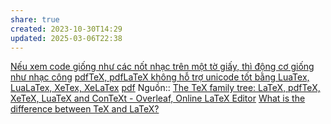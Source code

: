 ```yaml
---
share: true
created: 2023-10-30T14:29
updated: 2025-03-06T22:38
---
```

[Nếu xem code giống như các nốt nhạc trên một tờ giấy, thì động cơ giống như nhạc công](../../../../../%E2%9C%8D%EF%B8%8FL%E1%BA%ADp%20tr%C3%ACnh/Kh%C3%A1i%20ni%E1%BB%87m%20c%C6%A1%20b%E1%BA%A3n%20v%C3%A0%20nguy%C3%AAn%20l%C3%BD%20l%E1%BA%ADp%20tr%C3%ACnh/Ki%E1%BB%83u%20v%C3%A0%20vi%E1%BB%87c%20th%E1%BB%B1c%20thi/M%C3%B4i%20tr%C6%B0%E1%BB%9Dng%20th%E1%BB%B1c%20thi/Code%20gi%E1%BB%91ng%20nh%C6%B0%20c%C3%A1c%20n%E1%BB%91t%20nh%E1%BA%A1c,%20%C4%91%E1%BB%99ng%20c%C6%A1%20gi%E1%BB%91ng%20nh%C6%B0%20nh%E1%BA%A1c%20c%C3%B4ng,%20c%C3%B2n%20m%C3%B4i%20tr%C6%B0%E1%BB%9Dng%20th%E1%BB%B1c%20thi%20gi%E1%BB%91ng%20nh%C6%B0%20nh%E1%BA%A1c%20c%E1%BB%A5.md)
[pdfTeX, pdfLaTeX không hỗ trợ unicode tốt bằng LuaTex, LuaLaTex, XeTex, XeLaTex](./pdfTeX,%20pdfLaTeX%20kh%C3%B4ng%20h%E1%BB%97%20tr%E1%BB%A3%20unicode%20t%E1%BB%91t%20b%E1%BA%B1ng%20LuaTex,%20LuaLaTex,%20XeTex,%20XeLaTex.md)
[pdf](pdf)
Nguồn:: [The TeX family tree: LaTeX, pdfTeX, XeTeX, LuaTeX and ConTeXt - Overleaf, Online LaTeX Editor](https://www.overleaf.com/learn/latex/Articles/The_TeX_family_tree%3A_LaTeX%2C_pdfTeX%2C_XeTeX%2C_LuaTeX_and_ConTeXt)
[What is the difference between TeX and LaTeX?](https://tex.stackexchange.com/a/220499/50146)